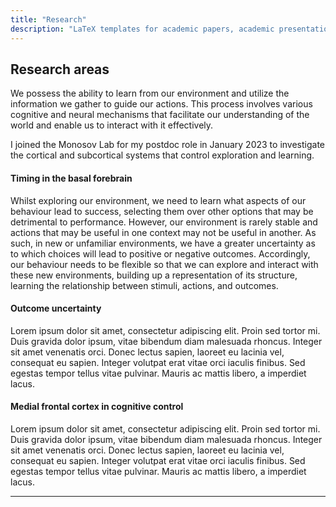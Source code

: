 ```yaml
---
title: "Research"
description: "LaTeX templates for academic papers, academic presentations, bibliographies. LaTeX commands to typeset math easily."
---
```


## Research areas
We possess the ability to learn from our environment and utilize the information we gather to guide our actions. This process involves various cognitive and neural mechanisms that facilitate our understanding of the world and enable us to interact with it effectively.


I joined the Monosov Lab for my postdoc role in January 2023 to investigate the cortical and subcortical systems that control exploration and learning.

#### Timing in the basal forebrain
 Whilst exploring our environment, we need to learn what aspects of our behaviour lead to success, selecting them over other options that may be detrimental to performance. However, our environment is rarely stable and actions that may be useful in one context may not be useful in another. As such, in new or unfamiliar environments, we have a greater uncertainty as to which choices will lead to positive or negative outcomes. Accordingly, our behaviour needs to be flexible so that we can explore and interact with these new environments, building up a representation of its structure, learning the relationship between stimuli, actions, and outcomes.

#### Outcome uncertainty 
Lorem ipsum dolor sit amet, consectetur adipiscing elit. Proin sed tortor mi. Duis gravida dolor ipsum, vitae bibendum diam malesuada rhoncus. Integer sit amet venenatis orci. Donec lectus sapien, laoreet eu lacinia vel, consequat eu sapien. Integer volutpat erat vitae orci iaculis finibus. Sed egestas tempor tellus vitae pulvinar. Mauris ac mattis libero, a imperdiet lacus.


#### Medial frontal cortex in cognitive control
Lorem ipsum dolor sit amet, consectetur adipiscing elit. Proin sed tortor mi. Duis gravida dolor ipsum, vitae bibendum diam malesuada rhoncus. Integer sit amet venenatis orci. Donec lectus sapien, laoreet eu lacinia vel, consequat eu sapien. Integer volutpat erat vitae orci iaculis finibus. Sed egestas tempor tellus vitae pulvinar. Mauris ac mattis libero, a imperdiet lacus.

---